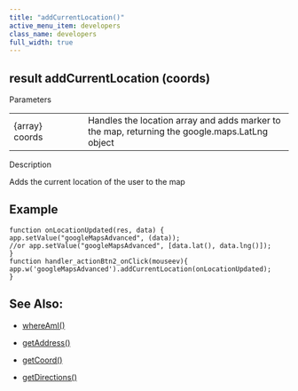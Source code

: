 ```yaml
---
title: "addCurrentLocation()"
active_menu_item: developers
class_name: developers
full_width: true
---
```



## result addCurrentLocation (coords)

Parameters

<table>
<tr>
<td width="169">
{array} coords

</td>
<td width="17">
</td>
<td width="694">
Handles the location array and adds marker to the map, returning the google.maps.LatLng object

</td>
</tr>
</table>

Description

Adds the current location of the user to the map

## Example

    function onLocationUpdated(res, data) {
    app.setValue("googleMapsAdvanced", (data));
    //or app.setValue("googleMapsAdvanced", [data.lat(), data.lng()]);
    }
    function handler_actionBtn2_onClick(mouseev){
    app.w('googleMapsAdvanced').addCurrentLocation(onLocationUpdated);
    }
   

## See Also:

 - [whereAmI()](whereami)

 - [getAddress()](getaddress)

 - [getCoord()](getcoord)

 - [getDirections()](getdirections)

